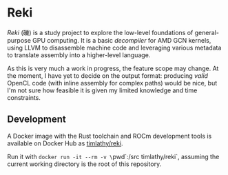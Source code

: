 # Reki

_Reki_ (礫) is a study project to explore the low-level foundations
of general-purpose GPU computing. It is a basic _decompiler_ for
AMD GCN kernels, using LLVM to disassemble machine code and leveraging
various metadata to translate assembly into a higher-level language.

As this is very much a work in progress, the feature scope may change.
At the moment, I have yet to decide on the output format:
producing _valid_ OpenCL code (with inline assembly for complex paths)
would be nice, but I'm not sure how feasible it is given my limited
knowledge and time constraints.

## Development

A Docker image with the Rust toolchain and ROCm development tools is available
on Docker Hub as [timlathy/reki](https://hub.docker.com/r/timlathy/reki/).

Run it with `docker run -it --rm -v \`pwd\`:/src timlathy/reki`, assuming
the current working directory is the root of this repository.
